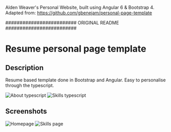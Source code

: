 Alden Weaver's Personal Website, built using Angular 6 & Bootstrap 4. 
Adapted from: https://github.com/gbenejam/personal-page-template

######################### ORIGINAL README #########################
# Resume personal page template

## Description
Resume based template done in Bootstrap and Angular. Easy to personalise through the typescript.

![About typescript](https://user-images.githubusercontent.com/16169090/45513548-3e71d580-b7a3-11e8-9584-c5c5d49eacd0.png)
![Skills typescript](https://user-images.githubusercontent.com/16169090/45513547-3e71d580-b7a3-11e8-8b22-3f836cb8330e.png)


## Screenshots

![Homepage](https://user-images.githubusercontent.com/16169090/45513090-07e78b00-b7a2-11e8-82f0-e00c964fcfa2.png)
![Skills page](https://user-images.githubusercontent.com/16169090/45513089-07e78b00-b7a2-11e8-8141-5664f605ce80.png)
